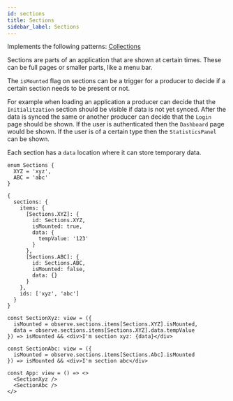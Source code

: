 ```yaml
---
id: sections
title: Sections
sidebar_label: Sections
---
```


Implements the following patterns: [Collections](/docs/patterns/collections)

Sections are parts of an application that are shown at certain times. These can
be full pages or smaller parts, like a menu bar.

The `isMounted` flag on sections can be a trigger for a producer to decide if a
certain section needs to be present or not.

For example when loading an application a producer can decide that the
`Initialitzation` section should be visible if data is not yet synced. After the
data is synced the same or another producer can decide that the `Login` page
should be shown. If the user is authenticated then the `Dashboard` page would be
shown. If the user is of a certain type then the `StatisticsPanel` can be shown.

Each section has a `data` location where it can store temporary data.

```
enum Sections {
  XYZ = 'xyz',
  ABC = 'abc'
}

```

```
{
  sections: {
    items: {
      [Sections.XYZ]: {
        id: Sections.XYZ,
        isMounted: true,
        data: {
          tempValue: '123'
        }
      },
      [Sections.ABC]: {
        id: Sections.ABC,
        isMounted: false,
        data: {}
      }
    },
    ids: ['xyz', 'abc']
  }
}
```

```
const SectionXyz: view = ({
  isMounted = observe.sections.items[Sections.XYZ].isMounted,
  data = observe.sections.items[Sections.XYZ].data.tempValue
}) => isMounted && <div>I'm section xyz: {data}</div>
```

```
const SectionAbc: view = ({
  isMounted = observe.sections.items[Sections.Abc].isMounted
}) => isMounted && <div>I'm section abc</div>
```

```
const App: view = () => <>
  <SectionXyz />
  <SectionAbc />
</>
```
